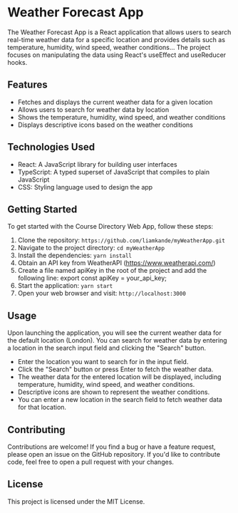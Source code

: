 # Weather Forecast App

The Weather Forecast App is a React application that allows users to search real-time weather data for a specific location and provides details such as temperature, humidity, wind speed, weather conditions… The project focuses on manipulating the data using React's useEffect and useReducer hooks.

## Features

- Fetches and displays the current weather data for a given location
- Allows users to search for weather data by location
- Shows the temperature, humidity, wind speed, and weather conditions
- Displays descriptive icons based on the weather conditions

## Technologies Used

- React: A JavaScript library for building user interfaces
- TypeScript: A typed superset of JavaScript that compiles to plain JavaScript
- CSS: Styling language used to design the app

## Getting Started

To get started with the Course Directory Web App, follow these steps:

1. Clone the repository: `https://github.com/liamkande/myWeatherApp.git`
2. Navigate to the project directory: `cd myWeatherApp`
3. Install the dependencies: `yarn install`
4. Obtain an API key from WeatherAPI (https://www.weatherapi.com/)
5. Create a file named apiKey in the root of the project and add the following line: export const apiKey = your_api_key;
6. Start the application: `yarn start`
7. Open your web browser and visit: `http://localhost:3000`

## Usage

Upon launching the application, you will see the current weather data for the default location (London). You can search for weather data by entering a location in the search input field and clicking the "Search" button.

- Enter the location you want to search for in the input field.
- Click the "Search" button or press Enter to fetch the weather data.
- The weather data for the entered location will be displayed, including temperature, humidity, wind speed, and weather conditions.
- Descriptive icons are shown to represent the weather conditions.
- You can enter a new location in the search field to fetch weather data for that location.

## Contributing

Contributions are welcome! If you find a bug or have a feature request, please open an issue on the GitHub repository. If you'd like to contribute code, feel free to open a pull request with your changes.

## License

This project is licensed under the MIT License.
